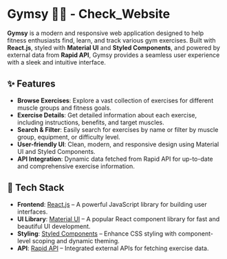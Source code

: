 # Gymsy 💪🌐  -    Check_Website

**Gymsy** is a modern and responsive web application designed to help fitness enthusiasts find, learn, and track various gym exercises. Built with **React.js**, styled with **Material UI** and **Styled Components**, and powered by external data from **Rapid API**, Gymsy provides a seamless user experience with a sleek and intuitive interface.

## ✨ Features

- **Browse Exercises**: Explore a vast collection of exercises for different muscle groups and fitness goals.
- **Exercise Details**: Get detailed information about each exercise, including instructions, benefits, and target muscles.
- **Search & Filter**: Easily search for exercises by name or filter by muscle group, equipment, or difficulty level.
- **User-friendly UI**: Clean, modern, and responsive design using Material UI and Styled Components.
- **API Integration**: Dynamic data fetched from Rapid API for up-to-date and comprehensive exercise information.

## 🚀 Tech Stack

- **Frontend**: [React.js](https://reactjs.org/) – A powerful JavaScript library for building user interfaces.
- **UI Library**: [Material UI](https://mui.com/) – A popular React component library for fast and beautiful UI development.
- **Styling**: [Styled Components](https://styled-components.com/) – Enhance CSS styling with component-level scoping and dynamic theming.
- **API**: [Rapid API](https://rapidapi.com/) – Integrated external APIs for fetching exercise data.
